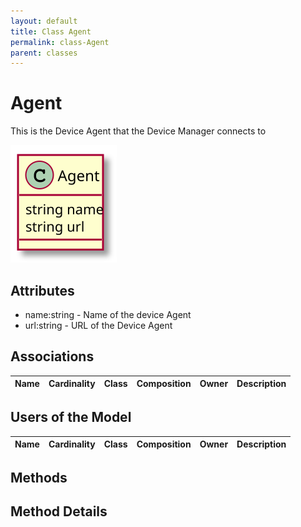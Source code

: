 ```yaml
---
layout: default
title: Class Agent
permalink: class-Agent
parent: classes
---
```


# Agent

This is the Device Agent that the Device Manager connects to

![Logical Diagram](./logical.svg)

## Attributes

* name:string - Name of the device Agent
* url:string - URL of the Device Agent


## Associations

| Name | Cardinality | Class | Composition | Owner | Description |
| --- | --- | --- | --- | --- | --- |


## Users of the Model

| Name | Cardinality | Class | Composition | Owner | Description |
| --- | --- | --- | --- | --- | --- |





## Methods


<h2>Method Details</h2>
    

